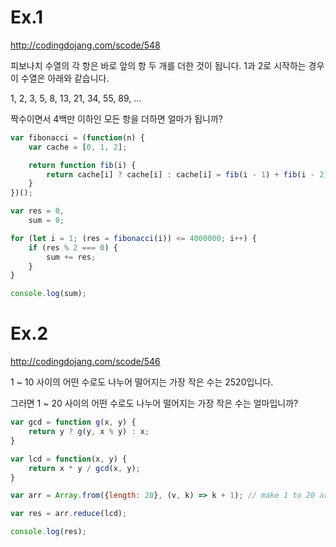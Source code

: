 # Ex.1

http://codingdojang.com/scode/548

피보나치 수열의 각 항은 바로 앞의 항 두 개를 더한 것이 됩니다. 1과 2로 시작하는 경우 이 수열은 아래와 같습니다.

1, 2, 3, 5, 8, 13, 21, 34, 55, 89, ...

짝수이면서 4백만 이하인 모든 항을 더하면 얼마가 됩니까?


```javascript
var fibonacci = (function(n) {
	var cache = [0, 1, 2];

	return function fib(i) {
		return cache[i] ? cache[i] : cache[i] = fib(i - 1) + fib(i - 2);
	}
})();

var res = 0,
	sum = 0;

for (let i = 1; (res = fibonacci(i)) <= 4000000; i++) {
	if (res % 2 === 0) {
		sum += res;
	}
}

console.log(sum);
```
 
# Ex.2

http://codingdojang.com/scode/546

1 ~ 10 사이의 어떤 수로도 나누어 떨어지는 가장 작은 수는 2520입니다.

그러면 1 ~ 20 사이의 어떤 수로도 나누어 떨어지는 가장 작은 수는 얼마입니까?

```javascript
var gcd = function g(x, y) {
	return y ? g(y, x % y) : x;
}

var lcd = function(x, y) {
	return x * y / gcd(x, y);
}

var arr = Array.from({length: 20}, (v, k) => k + 1); // make 1 to 20 array with array-like object and mapFn

var res = arr.reduce(lcd);

console.log(res);
```
